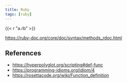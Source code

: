 ```yaml
---
title: Ruby
tags: [ruby]
---
```


{{< r "a.rb" >}}

<https://ruby-doc.org/core/doc/syntax/methods_rdoc.html>

## References

- <https://hyperpolyglot.org/scripting#def-func>
- <https://programming-idioms.org/idiom/4>
- <https://rosettacode.org/wiki/Function_definition>

